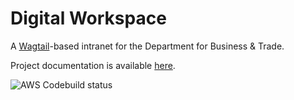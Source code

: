 # Digital Workspace

A [Wagtail](https://www.wagtail.io)-based intranet for the Department for Business & Trade.

Project documentation is available [here](https://uktrade.github.io/digital-workspace-v2/).

![AWS Codebuild status](https://codebuild.eu-west-2.amazonaws.com/badges?uuid=eyJlbmNyeXB0ZWREYXRhIjoiSWg0Z3RpTEFhL1NBVDJ5a1RuS0ZGZHMra01sQm9xbkYraFRUeTJacmcvRWFGY0VlUUxJVHJJTlRRVk9nbVlPemw2MUE0L2FnSDZQZEc0ZVM3eTNOZnhFPSIsIml2UGFyYW1ldGVyU3BlYyI6Inc4MnlOdmo1eXd2RGNBWkwiLCJtYXRlcmlhbFNldFNlcmlhbCI6MX0%3D&branch=main)
